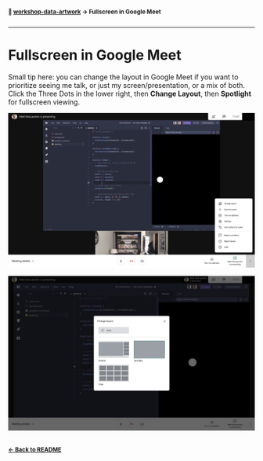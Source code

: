 #### <sup>:closed_book: [workshop-data-artwork](../README.md) → Fullscreen in Google Meet</sup>

---

# Fullscreen in Google Meet

Small tip here: you can change the layout in Google Meet if you want to prioritize seeing me talk, or just my screen/presentation, or a mix of both. Click the Three Dots in the lower right, then **Change Layout**, then **Spotlight** for fullscreen viewing.

![meet1](../images/meet1.jpg)

![meet2](../images/meet2.jpg)

## 

#### <sup>[← Back to README](../README.md)